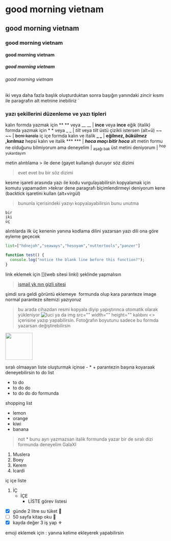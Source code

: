 # good morning vietnam
## good morning vietnam
### good morning vietnam
#### good morning vietnam
##### good morning vietnam
###### good morning vietnam

iki veya daha fazla başlık oluşturduktan sonra başığın yanındaki zincir kısmı ile paragrafın alt metnine inebiliriz
`
### yazı şekillerini düzenleme ve yazı tipleri
kalın formda yazmak için ** ** veya __ __ | **ince** veya __ince__
eğik (italik) formda yazmak için * * veya _ _ | *tilt* veya _tilt_
üstü çizikli istersen (alt+ü) ~~ ~~ | ~~beni karala~~
iç içe formda kalın ve italik **_ _** |    **eğilmez, _bükülmez_ ,kırılmaz**
hepsi kalın ve italik *** *** | ***hoca maçı bitir hoca***
alt metin formu ne olduğunu bilmiyorum ama deneyelim <sub> </sub> | <sub> aşağı bak </sub>
üst metini deniyorum <sup> </sup> | <sup> hop yukardayım </sup>


metin alıntılama > ile dene (gayet kullanışlı duruyor
söz dizimi
>evet evet bu bir söz dizimi

kesme işareti arasında yazı ile kodu vurgulayabilirsin kopyalamak için komutu yapamadım >tekrar dene
paragrafı biçimlendirmeyi deniyorum kene (backtick işaretini kullan (alt+virgül)
>bununla içerisindeki yazıyı kopyalayabilirsin bunu unutma
```
bir
iki
üç
```

alıntılarda ilk üç kenenin yanına kodlama dilini yazarsan yazı dili ona göre eyleme geçecek

```python
list=["hdnejoh","seaways","hesoyam","nuttertools","panzer"]
```
```javascript
function test() {
  console.log("notice the blank line before this function?");
}
```
link eklemek için [](web sitesi linki) şeklinde yapmalısın 
>[ismail yk nın gizli sitesi](www.bombabomba.com)

şimdi sıra geldi görüntü eklemeye ![]() formunda olup kara paranteze image normal paranteze sitemizi yazıyoruz 
>bu arada cihazdan resmi kopyala diyip yapıştırınca otomatik olarak yükleniyor
![luci](https://user-images.githubusercontent.com/101600310/202918888-53d6b18a-9bfd-4db6-862e-183c8b58429e.jpg)
>ya da img src="" width="" height="" kalıbını <> içerisine yazıp yapabilirsin. Fotoğrafın boyutunu sadece bu formda yazarsan değiştirebilirsin
<img src="https://user-images.githubusercontent.com/101600310/202918888-53d6b18a-9bfd-4db6-862e-183c8b58429e.jpg" width="85" height="85">

sıralı olmaayan liste oluşturmak içinse - * + parantezin başına koyaraak deneyebilirsin
to do list
+ to do
+ to do do 
+ to do do do 
formunda

shopping list 
* lemon
* orange
* kiwi
* banana
>not * bunu ayrı yazmazsan italik formunda yazar
bir de sıralı dizi formunda deneyelim
GalaXI
1. Muslera
2. Boey
3. Kerem 
4. Icardi

iç içe liste 
1. İÇ
   - İÇE
     - LİSTE
görev listesi 
- [x] günde 2 litre su tüket 🚰
- [ ] 50 sayfa kitap oku 📖
- [x] kayda değer 3 iş yap ⚜️

emoji eklemek için : yanına kelime ekleyerek yapabilirsin 
